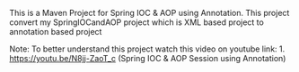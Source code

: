 This is a Maven Project for Spring IOC & AOP using Annotation.
This project convert my SpringIOCandAOP project which is XML based project to annotation based project

Note: To better understand this project watch this video on youtube link:
    1.  https://youtu.be/N8jj-ZaoT_c  (Spring IOC & AOP Session using Annotation)
  
  
